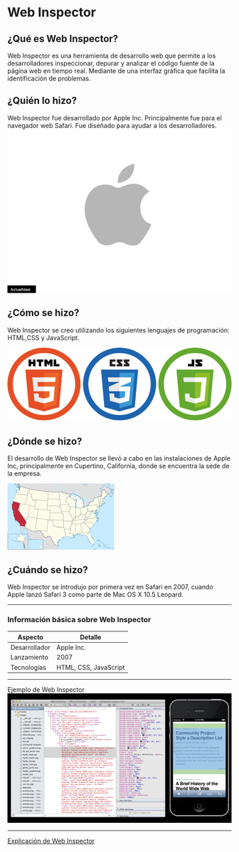# Web Inspector

## ¿Qué es Web Inspector?

Web Inspector es una herramienta de desarrollo web que permite a los desarrolladores inspeccionar, depurar y analizar el código fuente de la página web en tiempo real. Mediante de una interfaz gráfica que facilita la identificación de problemas.

## ¿Quién lo hizo?

Web Inspector fue desarrollado por Apple Inc.   Principalmente fue para el navegador web Safari. Fue diseñado para ayudar a los desarrolladores.
![](logo_actualidad_apple.jpg)
## ¿Cómo se hizo?

Web Inspector se creo utilizando los siguientes lenguajes de programación: HTML,CSS y JavaScript.

![](logos.png)
## ¿Dónde se hizo?

El desarrollo de Web Inspector se llevó a cabo en las instalaciones de Apple Inc, principalmente en Cupertino, California, donde se encuentra la sede de la empresa.

![](California_in_United_States.svg.png)
## ¿Cuándo se hizo?

Web Inspector se introdujo por primera vez en Safari en 2007, cuando Apple lanzó Safari 3 como parte de Mac OS X 10.5 Leopard.

---

### Información básica sobre Web Inspector

| Aspecto           | Detalle                          |
|-------------------|----------------------------------|
| Desarrollador     | Apple Inc.                       |
| Lanzamiento       | 2007                             |
| Tecnologías       | HTML, CSS, JavaScript             |

---

Ejemplo de Web Inspector ![Web Inspector](web_inspector.png)

---

[Explicación de Web Inspector](https://www.youtube.com/watch?v=4gnxf9LFpC0&ab_channel=CodinginPublic)
